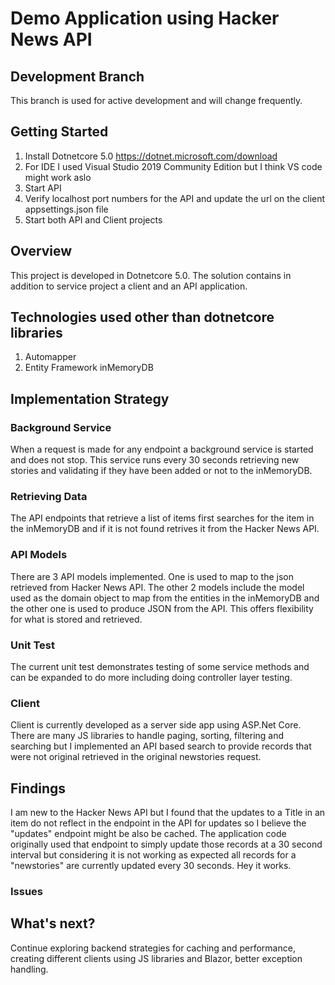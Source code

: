 # Demo Application using Hacker News API

## Development Branch
This branch is used for active development and will change frequently. 

## Getting Started
1. Install Dotnetcore 5.0 https://dotnet.microsoft.com/download
2. For IDE I used Visual Studio 2019 Community Edition but I think VS code might work aslo
3. Start API
4. Verify localhost port numbers for the API and update the url on the client appsettings.json file
5. Start both API and Client projects

## Overview
This project is developed in Dotnetcore 5.0. The solution contains in addition to service project a client and an API application.

## Technologies used other than dotnetcore libraries
1. Automapper
2. Entity Framework inMemoryDB

## Implementation Strategy

### Background Service
When a request is made for any endpoint a background service is started and does not stop. This service runs every 30 seconds retrieving new stories and validating if they have been added or not to the inMemoryDB. 

### Retrieving Data
The API endpoints that retrieve a list of items first searches for the item in the inMemoryDB and if it is not found retrives it from the Hacker News API. 

### API Models
There are 3 API models implemented. One is used to map to the json retrieved from Hacker News API. The other 2 models include the model used as the domain object to map from the entities in the inMemoryDB and the other one is used to produce JSON from the API. This offers flexibility for what is stored and retrieved. 

### Unit Test
The current unit test demonstrates testing of some service methods and can be expanded to do more including doing controller layer testing.

### Client
Client is currently developed as a server side app using ASP.Net Core. There are many JS libraries to handle paging, sorting, filtering and searching but I implemented an API based search to provide records that were not original retrieved in the original newstories request.  

## Findings
I am new to the Hacker News API but I found that the updates to a Title in an item do not reflect in the endpoint in the API for updates so I believe the "updates" endpoint might be also be cached. The application code originally used that endpoint to simply update those records at a 30 second interval but considering it is not working as expected  all records for a "newstories" are currently updated every 30 seconds. Hey it works.

### Issues

## What's next?
Continue exploring backend strategies for caching and performance, creating different clients using JS libraries and Blazor, better exception handling.

